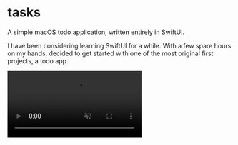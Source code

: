 # tasks
A simple macOS todo application, written entirely in SwiftUI.

I have been considering learning SwiftUI for a while. With a few spare hours on my hands, decided to get started with one of the most original first projects, a todo app. 

<video src="https://github.com/szalaybalazs/tasks/blob/main/Todos.mp4" muted autoplay looping />

